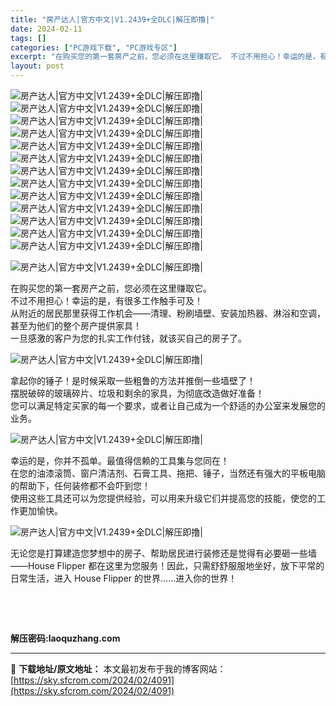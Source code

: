 ```yaml
---
title: "房产达人|官方中文|V1.2439+全DLC|解压即撸|"
date: 2024-02-11
tags: []
categories: ["PC游戏下载", "PC游戏专区"]
excerpt: "在购买您的第一套房产之前，您必须在这里赚取它。 不过不用担心！幸运的是，有很多工作触手可及！ 从附近的居民那里获得工作机会——清理、粉刷墙壁、安装加热器、淋浴和空调，甚至为他们的整个房产提供家具！ 一旦感激的客户为您的扎实工作付钱，就该买自己的房子了。 拿起你的锤子！是时候采取一些粗鲁的方法并推倒一&hellip;"
layout: post
---
```


 <p><img src="https://cdn.cloudflare.steamstatic.com/steam/apps/613100/capsule_616x353.jpg?t=1690812074" alt="房产达人|官方中文|V1.2439+全DLC|解压即撸|" /><br /> <img src="https://media.st.dl.eccdnx.com/steam/apps/1832960/ss_5e9c0bf085c8f9523e4a1273bf9c2ef53af96a4f.600x338.jpg?t=1693600936" alt="房产达人|官方中文|V1.2439+全DLC|解压即撸|" /><br /> <img src="https://media.st.dl.eccdnx.com/steam/apps/1832960/ss_fad146b996d854a7f9e69149159b842209cb13e2.600x338.jpg?t=1693600936" alt="房产达人|官方中文|V1.2439+全DLC|解压即撸|" /><br /> <img src="https://media.st.dl.eccdnx.com/steam/apps/1832960/ss_4d99e67fa06ccfe53780c8b07e4027705c5b552f.600x338.jpg?t=1693600936" alt="房产达人|官方中文|V1.2439+全DLC|解压即撸|" /><br /> <img src="https://media.st.dl.eccdnx.com/steam/apps/1832960/ss_ada5388eced9725b76d39cb0f48a27fe40abb630.600x338.jpg?t=1693600936" alt="房产达人|官方中文|V1.2439+全DLC|解压即撸|" /><br /> <img src="https://media.st.dl.eccdnx.com/steam/apps/1832960/ss_c4e9e8a5a33c94b33e3c3a0ebbf3a8761a76f311.600x338.jpg?t=1693600936" alt="房产达人|官方中文|V1.2439+全DLC|解压即撸|" /><br /> <img src="https://media.st.dl.eccdnx.com/steam/apps/1832960/ss_7eceeeb64f525e20aad501170e1a5f9ccbd2c8ec.600x338.jpg?t=1693600936" alt="房产达人|官方中文|V1.2439+全DLC|解压即撸|" /><br /> <img src="https://media.st.dl.eccdnx.com/steam/apps/1832960/ss_1b6ae61c5530c5a0cc1b06a00357a26375472da7.600x338.jpg?t=1693600936" alt="房产达人|官方中文|V1.2439+全DLC|解压即撸|" /><br /> <img src="https://media.st.dl.eccdnx.com/steam/apps/1832960/ss_2bc8871ecb8bc56a2777937dbbf07c52f8887173.600x338.jpg?t=1693600936" alt="房产达人|官方中文|V1.2439+全DLC|解压即撸|" /><br /> <img src="https://media.st.dl.eccdnx.com/steam/apps/1832960/ss_a852cd0405c5feda6669d91eed673580fa9ed6f4.600x338.jpg?t=1693600936" alt="房产达人|官方中文|V1.2439+全DLC|解压即撸|" /><br /> <img src="https://media.st.dl.eccdnx.com/steam/apps/1832960/ss_5b63c6829d91a7c89e35c407ac0fd58245c359fb.600x338.jpg?t=1693600936" alt="房产达人|官方中文|V1.2439+全DLC|解压即撸|" /><br /> <img src="https://media.st.dl.eccdnx.com/steam/apps/1832960/ss_1014557957331db81b2003c401a9c4b2f19f4d4a.600x338.jpg?t=1693600936" alt="房产达人|官方中文|V1.2439+全DLC|解压即撸|" /><br /> <img src="https://media.st.dl.eccdnx.com/steam/apps/1832960/ss_151d415b4db9ac7123d4389cd68e7886a821d94b.600x338.jpg?t=1693600936" alt="房产达人|官方中文|V1.2439+全DLC|解压即撸|" /></p> <p><img src="https://media.st.dl.eccdnx.com/steam/apps/613100/extras/1_en.gif?t=1666359436" alt="房产达人|官方中文|V1.2439+全DLC|解压即撸|" /></p> <p>在购买您的第一套房产之前，您必须在这里赚取它。<br /> 不过不用担心！幸运的是，有很多工作触手可及！<br /> 从附近的居民那里获得工作机会——清理、粉刷墙壁、安装加热器、淋浴和空调，甚至为他们的整个房产提供家具！<br /> 一旦感激的客户为您的扎实工作付钱，就该买自己的房子了。</p> <p><img src="https://media.st.dl.eccdnx.com/steam/apps/613100/extras/2_en.gif?t=1666359436" alt="房产达人|官方中文|V1.2439+全DLC|解压即撸|" /></p> <p>拿起你的锤子！是时候采取一些粗鲁的方法并推倒一些墙壁了！<br /> 摆脱破碎的玻璃碎片、垃圾和剩余的家具，为彻底改造做好准备！<br /> 您可以满足特定买家的每一个要求，或者让自己成为一个舒适的办公室来发展您的业务。</p> <p><img src="https://media.st.dl.eccdnx.com/steam/apps/613100/extras/3_en.gif?t=1666359436" alt="房产达人|官方中文|V1.2439+全DLC|解压即撸|" /></p> <p>幸运的是，你并不孤单。最值得信赖的工具集与您同在！<br /> 在您的油漆滚筒、窗户清洁剂、石膏工具、拖把、锤子，当然还有强大的平板电脑的帮助下，任何装修都不会吓到您！<br /> 使用这些工具还可以为您提供经验，可以用来升级它们并提高您的技能，使您的工作更加愉快。</p> <p><img src="https://media.st.dl.eccdnx.com/steam/apps/613100/extras/4_en.gif?t=1666359436" alt="房产达人|官方中文|V1.2439+全DLC|解压即撸|" /></p> <p>无论您是打算建造您梦想中的房子、帮助居民进行装修还是觉得有必要砸一些墙<br /> ——House Flipper 都在这里为您服务！因此，只需舒舒服服地坐好，放下平常的日常生活，进入 House Flipper 的世界……进入你的世界！</p> <p>&nbsp;</p> <p>&nbsp;</p> <p><strong>解压密码:laoquzhang.com</strong></p> <p><strong></strong></p> <p><strong></strong></p> 

---
📖 **下载地址/原文地址：** 本文最初发布于我的博客网站：[https://sky.sfcrom.com/2024/02/4091](https://sky.sfcrom.com/2024/02/4091)

